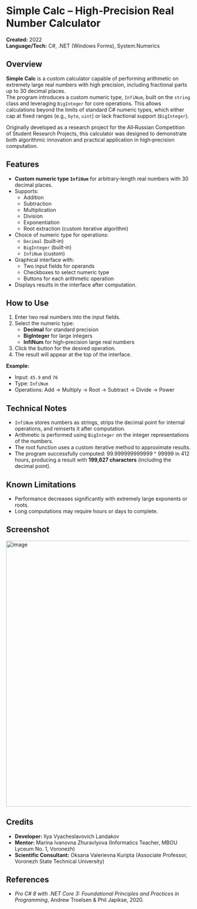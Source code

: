 # Simple Calc – High‑Precision Real Number Calculator

**Created:** 2022  
**Language/Tech:** C#, .NET (Windows Forms), System.Numerics

## Overview
**Simple Calc** is a custom calculator capable of performing arithmetic on extremely large real numbers with high precision, including fractional parts up to 30 decimal places.  
The program introduces a custom numeric type, `InfiNum`, built on the `string` class and leveraging `BigInteger` for core operations. This allows calculations beyond the limits of standard C# numeric types, which either cap at fixed ranges (e.g., `byte`, `uint`) or lack fractional support (`BigInteger`).

Originally developed as a research project for the All‑Russian Competition of Student Research Projects, this calculator was designed to demonstrate both algorithmic innovation and practical application in high‑precision computation.

## Features
- **Custom numeric type `InfiNum`** for arbitrary‑length real numbers with 30 decimal places.
- Supports:
  - Addition
  - Subtraction
  - Multiplication
  - Division
  - Exponentiation
  - Root extraction (custom iterative algorithm)
- Choice of numeric type for operations:
  - `Decimal` (built‑in)
  - `BigInteger` (built‑in)
  - `InfiNum` (custom)
- Graphical interface with:
  - Two input fields for operands
  - Checkboxes to select numeric type
  - Buttons for each arithmetic operation
- Displays results in the interface after computation.

## How to Use
1. Enter two real numbers into the input fields.
2. Select the numeric type:
   - **Decimal** for standard precision
   - **BigInteger** for large integers
   - **InfiNum** for high‑precision large real numbers
3. Click the button for the desired operation.
4. The result will appear at the top of the interface.

**Example:**  
- Input: `45.9` and `76`  
- Type: `InfiNum`  
- Operations: Add → Multiply → Root → Subtract → Divide → Power

## Technical Notes
- `InfiNum` stores numbers as strings, strips the decimal point for internal operations, and reinserts it after computation.
- Arithmetic is performed using `BigInteger` on the integer representations of the numbers.
- The root function uses a custom iterative method to approximate results.
- The program successfully computed: 99.999999999999 ^ 99999 in 412 hours, producing a result with **199,627 characters** (including the decimal point).

## Known Limitations
- Performance decreases significantly with extremely large exponents or roots.
- Long computations may require hours or days to complete.

## Screenshot
<img width="738" height="725" alt="image" src="https://github.com/user-attachments/assets/4a1a8cbd-860c-414c-b8ab-6c360356ae9e" />


## Credits
- **Developer:** Ilya Vyacheslavovich Landakov  
- **Mentor:** Marina Ivanovna Zhuravlyova (Informatics Teacher, MBOU Lyceum No. 1, Voronezh)  
- **Scientific Consultant:** Oksana Valerievna Kuripta (Associate Professor, Voronezh State Technical University)

## References
- *Pro C# 8 with .NET Core 3: Foundational Principles and Practices in Programming*, Andrew Troelsen & Phil Japikse, 2020.
  
